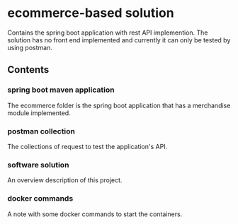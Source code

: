 # ecommerce-based solution
Contains the spring boot application with rest API implemention.
The solution has no front end implemented and currently it can only be tested by using postman.

## Contents
### spring boot maven application
The ecommerce folder is the spring boot application that has a merchandise module implemented.

### postman collection
The collections of request to test the application's API.

### software solution
An overview description of this project.

### docker commands
A note with some docker commands to start the containers.